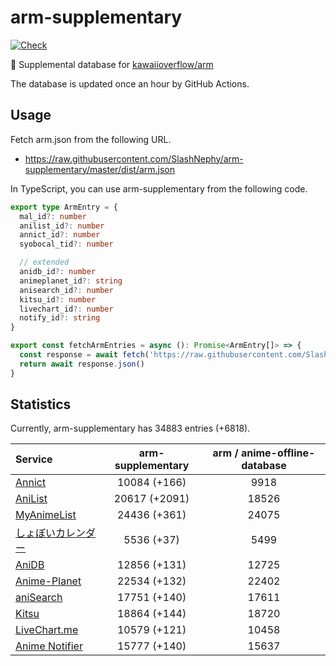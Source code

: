# arm-supplementary

[![Check](https://github.com/SlashNephy/arm-supplementary/actions/workflows/check-node.yml/badge.svg)](https://github.com/SlashNephy/arm-supplementary/actions/workflows/check-node.yml)

💊 Supplemental database for [kawaiioverflow/arm](https://github.com/kawaiioverflow/arm)

The database is updated once an hour by GitHub Actions.

## Usage

Fetch arm.json from the following URL.

- https://raw.githubusercontent.com/SlashNephy/arm-supplementary/master/dist/arm.json

In TypeScript, you can use arm-supplementary from the following code.

```TypeScript
export type ArmEntry = {
  mal_id?: number
  anilist_id?: number
  annict_id?: number
  syobocal_tid?: number

  // extended
  anidb_id?: number
  animeplanet_id?: string
  anisearch_id?: number
  kitsu_id?: number
  livechart_id?: number
  notify_id?: string
}

export const fetchArmEntries = async (): Promise<ArmEntry[]> => {
  const response = await fetch('https://raw.githubusercontent.com/SlashNephy/arm-supplementary/master/dist/arm.json')
  return await response.json()
}
```

## Statistics

Currently, arm-supplementary has 34883 entries (+6818).

| Service                                     | arm-supplementary | arm / anime-offline-database |
| :------------------------------------------ | :---------------: | :--------------------------: |
| [Annict](https://annict.com)                |   10084 (+166)    |             9918             |
| [AniList](https://anilist.co)               |   20617 (+2091)   |            18526             |
| [MyAnimeList](https://myanimelist.net)      |   24436 (+361)    |            24075             |
| [しょぼいカレンダー](https://cal.syoboi.jp) |    5536 (+37)     |             5499             |
| [AniDB](https://anidb.net)                  |   12856 (+131)    |            12725             |
| [Anime-Planet](https://anime-planet.com)    |   22534 (+132)    |            22402             |
| [aniSearch](https://anisearch.com)          |   17751 (+140)    |            17611             |
| [Kitsu](https://kitsu.io)                   |   18864 (+144)    |            18720             |
| [LiveChart.me](https://livechart.me)        |   10579 (+121)    |            10458             |
| [Anime Notifier](https://notify.moe)        |   15777 (+140)    |            15637             |
